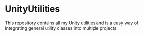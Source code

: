 # UnityUtilities
This repository contains all my Unity utilities and is a easy way of integrating general utility classes into multiple projects.
